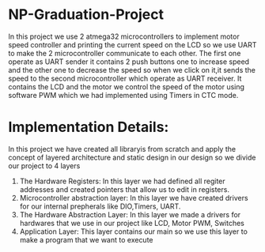 # NP-Graduation-Project
In  this project we use 2 atmega32 microcontrollers to implement motor speed controller and printing the current speed on the LCD so we use UART to make the 2 microcontroller communicate to each other. The first one operate as UART sender it contains 2 push buttons one to increase speed and the other one to decrease the speed so when we click on it,it sends the speed to the second microcontroller which operate as UART receiver. It contains the LCD and the motor we control the speed of the motor using software PWM which we had implemented using Timers in CTC mode.   


#  Implementation Details:
In this project we have created all libraryis from scratch and apply the concept of layered architecture and static design in our design so we divide our project to 4 layers
 1) The Hardware Registers:
In this layer we had defined all regiter addresses and created pointers that allow us to edit in registers.
 2) Microcontroller abstraction layer:
In this layer we have created drivers for our internal prepherals like DIO,Timers, UART.
 3) The Hardware Abstraction Layer:
In this layer we made a drivers for hardwares that we use in our project like LCD, Motor PWM, Switches
 4) Application Layer:
This layer contains our main so we use this layer to make a program that we want to execute
